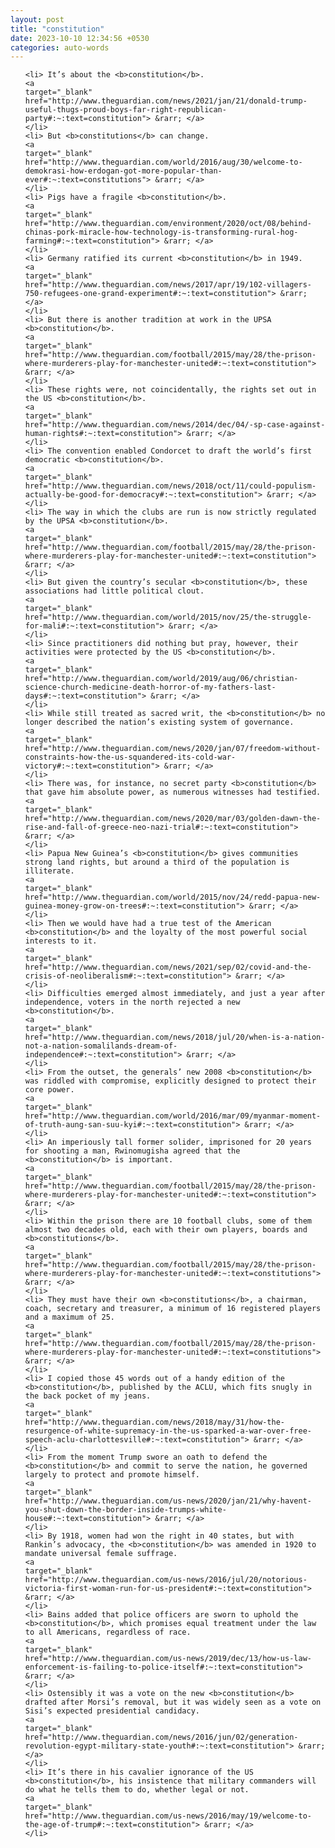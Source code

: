 ```yaml
---
layout: post
title: "constitution"
date: 2023-10-10 12:34:56 +0530
categories: auto-words
---
```

<ol>

    <li> It’s about the <b>constitution</b>.
    <a 
    target="_blank" 
    href="http://www.theguardian.com/news/2021/jan/21/donald-trump-useful-thugs-proud-boys-far-right-republican-party#:~:text=constitution"> &rarr; </a>
    </li>
    <li> But <b>constitutions</b> can change.
    <a 
    target="_blank" 
    href="http://www.theguardian.com/world/2016/aug/30/welcome-to-demokrasi-how-erdogan-got-more-popular-than-ever#:~:text=constitutions"> &rarr; </a>
    </li>
    <li> Pigs have a fragile <b>constitution</b>.
    <a 
    target="_blank" 
    href="http://www.theguardian.com/environment/2020/oct/08/behind-chinas-pork-miracle-how-technology-is-transforming-rural-hog-farming#:~:text=constitution"> &rarr; </a>
    </li>
    <li> Germany ratified its current <b>constitution</b> in 1949.
    <a 
    target="_blank" 
    href="http://www.theguardian.com/news/2017/apr/19/102-villagers-750-refugees-one-grand-experiment#:~:text=constitution"> &rarr; </a>
    </li>
    <li> But there is another tradition at work in the UPSA <b>constitution</b>.
    <a 
    target="_blank" 
    href="http://www.theguardian.com/football/2015/may/28/the-prison-where-murderers-play-for-manchester-united#:~:text=constitution"> &rarr; </a>
    </li>
    <li> These rights were, not coincidentally, the rights set out in the US <b>constitution</b>.
    <a 
    target="_blank" 
    href="http://www.theguardian.com/news/2014/dec/04/-sp-case-against-human-rights#:~:text=constitution"> &rarr; </a>
    </li>
    <li> The convention enabled Condorcet to draft the world’s first democratic <b>constitution</b>.
    <a 
    target="_blank" 
    href="http://www.theguardian.com/news/2018/oct/11/could-populism-actually-be-good-for-democracy#:~:text=constitution"> &rarr; </a>
    </li>
    <li> The way in which the clubs are run is now strictly regulated by the UPSA <b>constitution</b>.
    <a 
    target="_blank" 
    href="http://www.theguardian.com/football/2015/may/28/the-prison-where-murderers-play-for-manchester-united#:~:text=constitution"> &rarr; </a>
    </li>
    <li> But given the country’s secular <b>constitution</b>, these associations had little political clout.
    <a 
    target="_blank" 
    href="http://www.theguardian.com/world/2015/nov/25/the-struggle-for-mali#:~:text=constitution"> &rarr; </a>
    </li>
    <li> Since practitioners did nothing but pray, however, their activities were protected by the US <b>constitution</b>.
    <a 
    target="_blank" 
    href="http://www.theguardian.com/world/2019/aug/06/christian-science-church-medicine-death-horror-of-my-fathers-last-days#:~:text=constitution"> &rarr; </a>
    </li>
    <li> While still treated as sacred writ, the <b>constitution</b> no longer described the nation’s existing system of governance.
    <a 
    target="_blank" 
    href="http://www.theguardian.com/news/2020/jan/07/freedom-without-constraints-how-the-us-squandered-its-cold-war-victory#:~:text=constitution"> &rarr; </a>
    </li>
    <li> There was, for instance, no secret party <b>constitution</b> that gave him absolute power, as numerous witnesses had testified.
    <a 
    target="_blank" 
    href="http://www.theguardian.com/news/2020/mar/03/golden-dawn-the-rise-and-fall-of-greece-neo-nazi-trial#:~:text=constitution"> &rarr; </a>
    </li>
    <li> Papua New Guinea’s <b>constitution</b> gives communities strong land rights, but around a third of the population is illiterate.
    <a 
    target="_blank" 
    href="http://www.theguardian.com/world/2015/nov/24/redd-papua-new-guinea-money-grow-on-trees#:~:text=constitution"> &rarr; </a>
    </li>
    <li> Then we would have had a true test of the American <b>constitution</b> and the loyalty of the most powerful social interests to it.
    <a 
    target="_blank" 
    href="http://www.theguardian.com/news/2021/sep/02/covid-and-the-crisis-of-neoliberalism#:~:text=constitution"> &rarr; </a>
    </li>
    <li> Difficulties emerged almost immediately, and just a year after independence, voters in the north rejected a new <b>constitution</b>.
    <a 
    target="_blank" 
    href="http://www.theguardian.com/news/2018/jul/20/when-is-a-nation-not-a-nation-somalilands-dream-of-independence#:~:text=constitution"> &rarr; </a>
    </li>
    <li> From the outset, the generals’ new 2008 <b>constitution</b> was riddled with compromise, explicitly designed to protect their core power.
    <a 
    target="_blank" 
    href="http://www.theguardian.com/world/2016/mar/09/myanmar-moment-of-truth-aung-san-suu-kyi#:~:text=constitution"> &rarr; </a>
    </li>
    <li> An imperiously tall former solider, imprisoned for 20 years for shooting a man, Rwinomugisha agreed that the <b>constitution</b> is important.
    <a 
    target="_blank" 
    href="http://www.theguardian.com/football/2015/may/28/the-prison-where-murderers-play-for-manchester-united#:~:text=constitution"> &rarr; </a>
    </li>
    <li> Within the prison there are 10 football clubs, some of them almost two decades old, each with their own players, boards and <b>constitutions</b>.
    <a 
    target="_blank" 
    href="http://www.theguardian.com/football/2015/may/28/the-prison-where-murderers-play-for-manchester-united#:~:text=constitutions"> &rarr; </a>
    </li>
    <li> They must have their own <b>constitutions</b>, a chairman, coach, secretary and treasurer, a minimum of 16 registered players and a maximum of 25.
    <a 
    target="_blank" 
    href="http://www.theguardian.com/football/2015/may/28/the-prison-where-murderers-play-for-manchester-united#:~:text=constitutions"> &rarr; </a>
    </li>
    <li> I copied those 45 words out of a handy edition of the <b>constitution</b>, published by the ACLU, which fits snugly in the back pocket of my jeans.
    <a 
    target="_blank" 
    href="http://www.theguardian.com/news/2018/may/31/how-the-resurgence-of-white-supremacy-in-the-us-sparked-a-war-over-free-speech-aclu-charlottesville#:~:text=constitution"> &rarr; </a>
    </li>
    <li> From the moment Trump swore an oath to defend the <b>constitution</b> and commit to serve the nation, he governed largely to protect and promote himself.
    <a 
    target="_blank" 
    href="http://www.theguardian.com/us-news/2020/jan/21/why-havent-you-shut-down-the-border-inside-trumps-white-house#:~:text=constitution"> &rarr; </a>
    </li>
    <li> By 1918, women had won the right in 40 states, but with Rankin’s advocacy, the <b>constitution</b> was amended in 1920 to mandate universal female suffrage.
    <a 
    target="_blank" 
    href="http://www.theguardian.com/us-news/2016/jul/20/notorious-victoria-first-woman-run-for-us-president#:~:text=constitution"> &rarr; </a>
    </li>
    <li> Bains added that police officers are sworn to uphold the <b>constitution</b>, which promises equal treatment under the law to all Americans, regardless of race.
    <a 
    target="_blank" 
    href="http://www.theguardian.com/us-news/2019/dec/13/how-us-law-enforcement-is-failing-to-police-itself#:~:text=constitution"> &rarr; </a>
    </li>
    <li> Ostensibly it was a vote on the new <b>constitution</b> drafted after Morsi’s removal, but it was widely seen as a vote on Sisi’s expected presidential candidacy.
    <a 
    target="_blank" 
    href="http://www.theguardian.com/news/2016/jun/02/generation-revolution-egypt-military-state-youth#:~:text=constitution"> &rarr; </a>
    </li>
    <li> It’s there in his cavalier ignorance of the US <b>constitution</b>, his insistence that military commanders will do what he tells them to do, whether legal or not.
    <a 
    target="_blank" 
    href="http://www.theguardian.com/us-news/2016/may/19/welcome-to-the-age-of-trump#:~:text=constitution"> &rarr; </a>
    </li>
